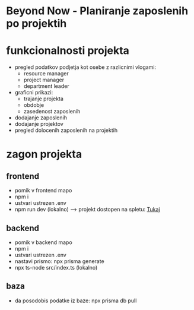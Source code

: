 # Beyond Now - Planiranje zaposlenih po projektih

# funkcionalnosti projekta
- pregled podatkov podjetja kot osebe z razlicnimi vlogami:
    - resource manager
    - project manager
    - department leader 
- graficni prikazi:
    - trajanje projekta
    - obdobje 
    - zasedenost zaposlenih
- dodajanje zaposlenih
- dodajanje projektov
- pregled dolocenih zaposlenih na projektih

# zagon projekta
## frontend
- pomik v frontend mapo
- npm i
- ustvari ustrezen .env
- npm run dev (lokalno) --> projekt dostopen na spletu: [Tukaj](https://beyondnow-d513a.web.app/)

## backend
- pomik v backend mapo
- npm i
- ustvari ustrezen .env
- nastavi prismo: npx prisma generate 
- npx ts-node src/index.ts (lokalno)

## baza
- da posodobis podatke iz baze: npx prisma db pull
